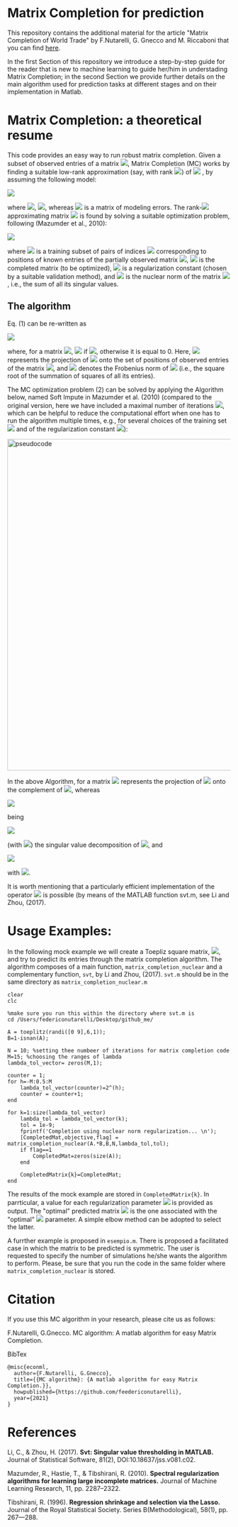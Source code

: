 # Matrix Completion for prediction

This repository contains the additional material for the article "Matrix Completion of World Trade" by F.Nutarelli, G. Gnecco and M. Riccaboni that you can find [here](https://arxiv.org/abs/2109.03930).

In the first Section of this repository we introduce a step-by-step guide for the reader that is new to machine learning to guide her/him in understading Matrix Completion; in the second Section we provide further details on the main algorithm used for prediction tasks at different stages and on their implementation in Matlab.

# Matrix Completion: a theoretical resume
This code provides an easy way to run robust matrix completion.
Given a subset of observed entries of a matrix <img src="https://render.githubusercontent.com/render/math?math={\bf A} \in \mathbb{R}^{C \times P}">, Matrix Completion (MC) works by finding a suitable low-rank approximation (say, with rank <img src="https://render.githubusercontent.com/render/math?math=R">) of <img src="https://render.githubusercontent.com/render/math?math={\bf A}"> , by assuming the following model:

<img src="https://render.githubusercontent.com/render/math?math={\bf A}= {\bf C} {\bf G}^\top + {\bf W}\,,"> 

where <img src="https://render.githubusercontent.com/render/math?math={\bf C} \in \mathbb{R}^{C \times R}">, <img src="https://render.githubusercontent.com/render/math?math={\bf G} \in \mathbb{R}^{P \times R}">, whereas <img src="https://render.githubusercontent.com/render/math?math={\bf W} \in \mathbb{R}^{C \times P}"> is a matrix of modeling errors. The rank-<img src="https://render.githubusercontent.com/render/math?math={\bf C} \in \mathbb{R}^{C \times R}"> approximating matrix <img src="https://render.githubusercontent.com/render/math?math={\bf C} {\bf G}^\top"> is found by solving a suitable optimization problem, following (Mazumder et al., 2010):

<img src="https://render.githubusercontent.com/render/math?math=\underset{{\bf Z \in \mathbb{R}^{C \times P}}}{\rm minimize}  \left(\frac{1}{2} \sum_{(c,p) \in \Omega^{\rm tr}} \left(A_{c,p}-Z_{c,p} \right)^2 + \lambda \|{\bf Z}\|_*\right) \,, (1)"> 

where <img src="https://render.githubusercontent.com/render/math?math=\Omega^{\rm tr}"> is a training subset of pairs of indices <img src="https://render.githubusercontent.com/render/math?math=(c,p)"> corresponding to positions of known entries of the partially observed matrix <img src="https://render.githubusercontent.com/render/math?math={\bf A} \in \mathbb{R}^{C \times P}">, <img src="https://render.githubusercontent.com/render/math?math={\bf Z} \in \mathbb{R}^{C \times P}"> is the completed matrix (to be optimized), <img src="https://render.githubusercontent.com/render/math?math=\lambda \geq 0">
is a regularization constant (chosen by a suitable validation method), and <img src="https://render.githubusercontent.com/render/math?math=\|{\bf Z}\|_*">
is the nuclear norm of the matrix <img src="https://render.githubusercontent.com/render/math?math={\bf Z}">, i.e., the sum of all its singular values.
  
## The algorithm
Eq. (1) can be re-written as 

<img src="https://render.githubusercontent.com/render/math?math=\underset{{\bf Z} \in \mathbb{R}^{C \times P}}{\rm minimize} \left(\frac{1}{2} \|{\bf P}_{\Omega^{\rm tr}}({\bf A})-{\bf P}_{\Omega^{\rm tr}}({\bf Z})\|_F^2 + \lambda \|{\bf Z}\|_*\right)\,, (2)"> 

where, for a matrix <img src="https://render.githubusercontent.com/render/math?math={\bf Y} \in \mathbb{R}^{C \times P}">, <img src="https://render.githubusercontent.com/render/math?math=(P_{\Omega^{\rm tr}}({\bf Y}))_{c,p}:= Y_{c,p}"> if <img src="https://render.githubusercontent.com/render/math?math=(c,p) \in \Omega^{\rm tr}">, otherwise it is equal to 0. Here, <img src="https://render.githubusercontent.com/render/math?math=P_{\Omega^{\rm tr}}({\bf Y})"> represents the projection of <img src="https://render.githubusercontent.com/render/math?math={\bf Y}"> onto the set of positions of observed entries of the matrix <img src="https://render.githubusercontent.com/render/math?math={\bf A}">, and <img src="https://render.githubusercontent.com/render/math?math=\|{\bf Y}\|_F"> denotes the Frobenius norm of <img src="https://render.githubusercontent.com/render/math?math={\bf Y}"> (i.e., the square root of the summation of squares of all its entries).

The MC optimization problem (2) can be solved by applying the Algorithm below, named Soft Impute in Mazumder et al. (2010) (compared to the original version, here we have included a maximal number of iterations <img src="https://render.githubusercontent.com/render/math?math=N^{\rm it}">, which can be helpful to reduce the computational effort when one has to run the algorithm multiple times, e.g., for several choices of the training set <img src="https://render.githubusercontent.com/render/math?math=\Omega^{\rm tr}"> and of the regularization constant <img src="https://render.githubusercontent.com/render/math?math=\lambda">):
 
<img width="748" alt="pseudocode" src="https://user-images.githubusercontent.com/51603270/141461287-4141b82b-3ef9-457c-acac-673234231406.png">

In the above Algorithm, for a matrix <img src="https://render.githubusercontent.com/render/math?math={\bf Y} \in \mathbb{R}^{C \times P}$, ${\bf P}_{\Omega^{\rm tr}}^{\perp}({\bf Y})"> represents the projection of <img src="https://render.githubusercontent.com/render/math?math={\bf Y}"> onto the complement of <img src="https://render.githubusercontent.com/render/math?math=\Omega^{\rm tr}">, whereas 

<img src="https://render.githubusercontent.com/render/math?math={\bf S}_\lambda({\bf Y}):= {\bf U} \Sigma_\lambda {\bf V}^\top,"> 

being

<img src="https://render.githubusercontent.com/render/math?math={\bf Y}={\bf U} \Sigma {\bf V}^\top"> 

(with <img src="https://render.githubusercontent.com/render/math?math=\bm{\Sigma}={\rm diag} [\sigma_1,\ldots,\sigma_R]">) the singular value decomposition of <img src="https://render.githubusercontent.com/render/math?math={\bf Y}">, and 

<img src="https://render.githubusercontent.com/render/math?math=\Sigma_\lambda:={\rm diag} [(\sigma_1-\lambda)_+,\ldots,(\sigma_R-\lambda)_+]"> 

with <img src="https://render.githubusercontent.com/render/math?math=t_+:=\max(t,0)">.

It is worth mentioning that a particularly efficient implementation of the operator <img src="https://render.githubusercontent.com/render/math?math={\bf S}_{\lambda}(\cdot)"> is possible (by means of the MATLAB function svt.m, see Li and Zhou, (2017).


# Usage Examples:

In the following mock example we will create a Toepliz square matrix, <img src="https://render.githubusercontent.com/render/math?math={\bf A}">, and try to predict its entries through the matrix completion algorithm.
The algorithm composes of a main function, `matrix_completion_nuclear` and a complementary function, `svt`, by Li and Zhou, (2017). `svt.m` should be in the same directory as `matrix_completion_nuclear.m`

```
clear 
clc

%make sure you run this within the directory where svt.m is
cd /Users/federiconutarelli/Desktop/github_me/

A = toeplitz(randi([0 9],6,1));
B=1-isnan(A);

N = 10; %setting thee numbeer of iterations for matrix completion code
M=15; %choosing the ranges of lambda
lambda_tol_vector= zeros(M,1);

counter = 1;
for h=-M:0.5:M
    lambda_tol_vector(counter)=2^(h);
    counter = counter+1;
end

for k=1:size(lambda_tol_vector)
    lambda_tol = lambda_tol_vector(k);
    tol = 1e-9;
    fprintf('Completion using nuclear norm regularization... \n');
    [CompletedMat,objective,flag] = matrix_completion_nuclear(A.*B,B,N,lambda_tol,tol);
    if flag==1
        CompletedMat=zeros(size(A));
    end
    
    CompletedMatrix{k}=CompletedMat;
end
```

The results of the mock example are stored in `CompletedMatrix{k}`. In parrticular, a value for each regularization parameter <img src="https://render.githubusercontent.com/render/math?math=\lambda"> is provided as output. The "optimal" predicted matrix <img src="https://render.githubusercontent.com/render/math?math=\hat{A}"> is the one associated with the "optimal" <img src="https://render.githubusercontent.com/render/math?math=\lambda"> parameter. A simple elbow method can be adopted to select the latter.


A furrther example is proposed in `esempio.m`.
There is proposed a facilitated case in which the matrix to be predicted is symmetric.
The user is requested to specify the number of simulations he/she wants the algorithm to perform. 
Please, be sure that you run the code in the same folder where `matrix_completion_nuclear` is stored.

# Citation
If you use this MC algorithm in your research, please cite us as follows:

F.Nutarelli, G.Gnecco. MC algorithm: A matlab algorithm for easy Matrix Completion.

BibTex
```
@misc{econml,
  author={F.Nutarelli, G.Gnecco},
  title={{MC algorithm}: {A matlab algorithm for easy Matrix Completion.}},
  howpublished={https://github.com/feedericonutarelli},
  year={2021}
}
```

# References

Li, C., & Zhou, H. (2017). **Svt:  Singular value thresholding in MATLAB.** Journal of Statistical Software, 81(2), DOI:10.18637/jss.v081.c02.

Mazumder, R., Hastie, T., & Tibshirani, R. (2010). **Spectral regularization algorithms for learning large incomplete matrices.** Journal of Machine Learning Research, 11, pp. 2287–2322.

Tibshirani, R. (1996). **Regression shrinkage and selection via the Lasso.** Journal of the Royal Statistical Society. Series B(Methodological), 58(1), pp. 267—288.

